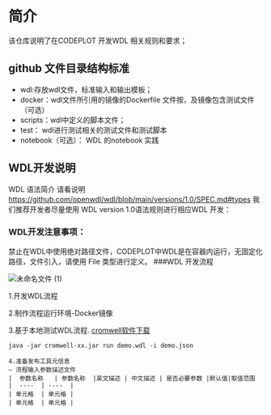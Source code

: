 # 简介
 该仓库说明了在CODEPLOT 开发WDL 相关规则和要求；
## github 文件目录结构标准
   - wdl:存放wdl文件，标准输入和输出模板；
   - docker：wdl文件所引用的镜像的Dockerfile 文件按，及镜像包含测试文件（可选）
   - scripts：wdl中定义的脚本文件；
   - test： wdl进行测试相关的测试文件和测试脚本
   - notebook（可选）： WDL 的notebook 实践
 ## WDL开发说明
 WDL 语法简介 请看说明 https://github.com/openwdl/wdl/blob/main/versions/1.0/SPEC.md#types
 我们推荐开发者尽量使用 WDL version 1.0语法规则进行相应WDL 开发：
 ### WDL开发注意事项：
   禁止在WDL中使用绝对路径文件，CODEPLOT中WDL是在容器内运行，无固定化路径，文件引入，请使用 File 类型进行定义。
 ###WDL 开发流程
 
![未命名文件 (1)](https://user-images.githubusercontent.com/46242303/216245900-e22285a1-0144-43ef-9c20-7a3388b257c3.png)

1.开发WDL流程

2.制作流程运行环境-Docker镜像

3.基于本地测试WDL流程. [cromwell软件下载](https://github.com/broadinstitute/cromwell/tags)

```shell 
java -jar cromwell-xx.jar run demo.wdl -i demo.json

4.准备发布工具元信息
— 流程输入参数描述文件
|  参数名称   | 参数名称  |英文描述 | 中文描述 | 是否必要参数 |默认值|取值范围
|  ----  | ----  |
| 单元格  | 单元格 |
| 单元格  | 单元格 |
